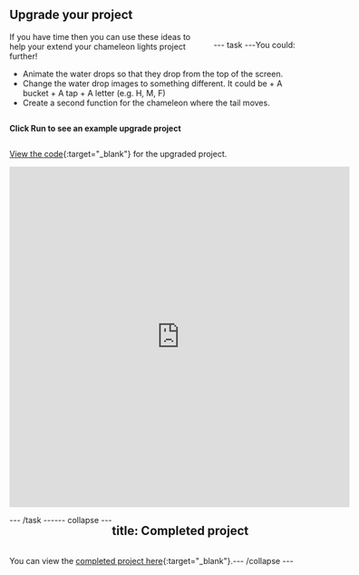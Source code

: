 ## Upgrade your project

<div style="display: flex; flex-wrap: wrap">
<div style="flex-basis: 200px; flex-grow: 1; margin-right: 15px;">
If you have time then you can use these ideas to help your extend your chameleon lights project further!
</div>

--- task ---

You could: 

+ Animate the water drops so that they drop from the top of the screen.
+ Change the water drop images to something different. It could be
      + A bucket
      + A tap
      + A letter (e.g. H, M, F)
+ Create a second function for the chameleon where the tail moves. 

**Click Run to see an example upgrade project**

[View the code](https://trinket.io/library/trinkets/c290385ba7){:target="_blank"} for the upgraded project.

<div class="trinket">
<iframe src="https://trinket.io/embed/python/c290385ba7?outputOnly=true&runOption=run" width="600" height="600" frameborder="0" marginwidth="0" marginheight="0" allowfullscreen></iframe>
</div>

--- /task ---

--- collapse ---

---
title: Completed project
---

You can view the [completed project here](https://trinket.io/library/trinkets/c387d50d68){:target="_blank"}.

--- /collapse ---